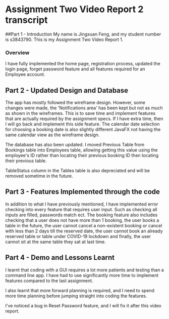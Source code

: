 # Assignment Two Video Report 2 transcript
##Part 1 - Introduction
My name is Jingxuan Feng, and my student number is s3843790. This is my Assignment Two Video Report 1.

### Overview
I have fully implemented the home page, registration process, updated the login page, forget password feature and all
features required for an Employee account. 

## Part 2 - Updated Design and Database
The app has mostly followed the wireframe design. However, some changes were made, the 'Notifications area' has been kept but
not as much as shown in the wireframes. This is to save time and implement features that are actually required by the 
assignment specs. If I have extra time, then I will go back and implement this side feature. The calendar date selection
for choosing a booking date is also slightly different JavaFX not having the same calendar view as the wireframe design.

The database has also been updated. I moved Previous Table from Bookings table into Employees table, allowing getting this
value using the employee's ID rather than locating their previous booking ID then locating their previous table. 

TableStatus column in the Tables table is also depreciated and will be removed sometime in the future.

## Part 3 - Features Implemented through the code
In addition to what I have previously mentioned, I have implemented error checking into every feature that requires user
input. Such as checking all inputs are filled, passwords match ect. The booking feature also includes checking that a user
does not have more than 1 booking, the user books a table in the future, the user cannot cancel a non-existent booking or
cancel with less than 2 days till the reserved date, the user cannot book an already reserved table or table under COVID-19
lockdown and finally, the user cannot sit at the same table they sat at last time. 

## Part 4 - Demo and Lessons Learnt
I learnt that coding with a GUI requires a lot more patients and testing than a command line app. I have had to use 
significantly more time to implement features compared to the last assignment. 

I also learnt that more forward planning is required, and I need to spend more time planning before jumping straight into
coding the features. 

I've noticed a bug in Reset Password feature, and I will fix it after this video report. 